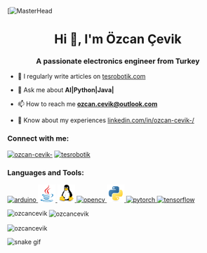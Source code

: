 [![MasterHead](https://media.licdn.com/dms/image/D4D16AQEdKdTzjWnTNA/profile-displaybackgroundimage-shrink_350_1400/0/1722028645712?e=1727913600&v=beta&t=v8HmY7gJx4fL8b5O5hKStzdpsutxJgwP9zRvejJ4zis)
<h1 align="center">Hi 👋, I'm Özcan Çevik</h1>
<h3 align="center">A passionate electronics engineer from Turkey</h3>

- 📝 I regularly write articles on [tesrobotik.com](tesrobotik.com)

- 💬 Ask me about **AI|Python|Java|**

- 📫 How to reach me **ozcan.cevik@outlook.com**

- 📄 Know about my experiences [linkedin.com/in/ozcan-cevik-/](linkedin.com/in/ozcan-cevik-/)

<h3 align="left">Connect with me:</h3>
<p align="left">
<a href="https://linkedin.com/in/ozcan-cevik-" target="blank"><img align="center" src="https://raw.githubusercontent.com/rahuldkjain/github-profile-readme-generator/master/src/images/icons/Social/linked-in-alt.svg" alt="ozcan-cevik-" height="30" width="40" /></a>
<a href="https://instagram.com/tesrobotik" target="blank"><img align="center" src="https://raw.githubusercontent.com/rahuldkjain/github-profile-readme-generator/master/src/images/icons/Social/instagram.svg" alt="tesrobotik" height="30" width="40" /></a>
</p>

<h3 align="left">Languages and Tools:</h3>
<p align="left"> <a href="https://www.arduino.cc/" target="_blank" rel="noreferrer"> <img src="https://cdn.worldvectorlogo.com/logos/arduino-1.svg" alt="arduino" width="40" height="40"/> </a> <a href="https://www.java.com" target="_blank" rel="noreferrer"> <img src="https://raw.githubusercontent.com/devicons/devicon/master/icons/java/java-original.svg" alt="java" width="40" height="40"/> </a> <a href="https://www.linux.org/" target="_blank" rel="noreferrer"> <img src="https://raw.githubusercontent.com/devicons/devicon/master/icons/linux/linux-original.svg" alt="linux" width="40" height="40"/> </a> <a href="https://opencv.org/" target="_blank" rel="noreferrer"> <img src="https://www.vectorlogo.zone/logos/opencv/opencv-icon.svg" alt="opencv" width="40" height="40"/> </a> <a href="https://www.python.org" target="_blank" rel="noreferrer"> <img src="https://raw.githubusercontent.com/devicons/devicon/master/icons/python/python-original.svg" alt="python" width="40" height="40"/> </a> <a href="https://pytorch.org/" target="_blank" rel="noreferrer"> <img src="https://www.vectorlogo.zone/logos/pytorch/pytorch-icon.svg" alt="pytorch" width="40" height="40"/> </a> <a href="https://www.tensorflow.org" target="_blank" rel="noreferrer"> <img src="https://www.vectorlogo.zone/logos/tensorflow/tensorflow-icon.svg" alt="tensorflow" width="40" height="40"/> </a> </p>

<p><img align="left" src="https://github-readme-stats.vercel.app/api/top-langs?username=ozcancevik&show_icons=true&locale=en&layout=compact" alt="ozcancevik" /></p>

<p>&nbsp;<img align="center" src="https://github-readme-stats.vercel.app/api?username=ozcancevik&show_icons=true&locale=en" alt="ozcancevik" /></p>

<p><img align="center" src="https://github-readme-streak-stats.herokuapp.com/?user=ozcancevik&" alt="ozcancevik" /></p>

![snake gif](https://github.com/OzcanCevik/OzcanCevik/blob/output/github-contribution-grid-snake.gif)
